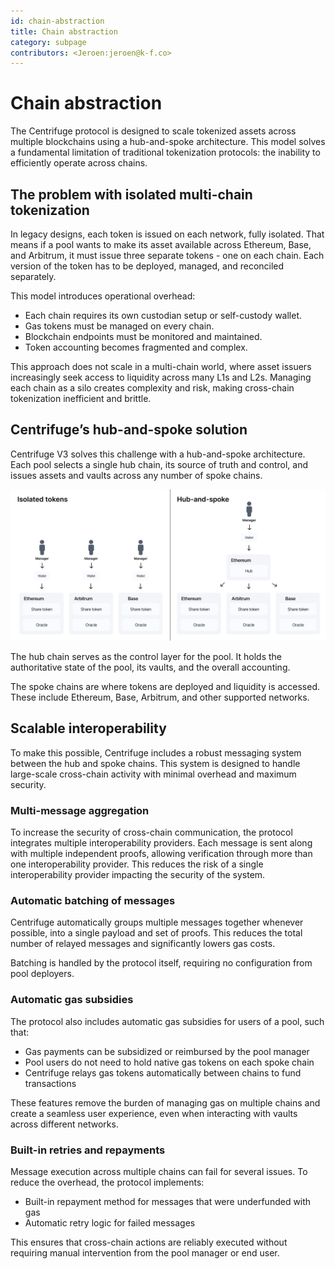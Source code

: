 ```yaml
---
id: chain-abstraction
title: Chain abstraction
category: subpage
contributors: <Jeroen:jeroen@k-f.co>
---
```


# Chain abstraction

The Centrifuge protocol is designed to scale tokenized assets across multiple blockchains using a hub-and-spoke architecture. This model solves a fundamental limitation of traditional tokenization protocols: the inability to efficiently operate across chains.

## The problem with isolated multi-chain tokenization

In legacy designs, each token is issued on each network, fully isolated. That means if a pool wants to make its asset available across Ethereum, Base, and Arbitrum, it must issue three separate tokens - one on each chain. Each version of the token has to be deployed, managed, and reconciled separately.

This model introduces operational overhead:

* Each chain requires its own custodian setup or self-custody wallet.
* Gas tokens must be managed on every chain.
* Blockchain endpoints must be monitored and maintained.
* Token accounting becomes fragmented and complex.

This approach does not scale in a multi-chain world, where asset issuers increasingly seek access to liquidity across many L1s and L2s. Managing each chain as a silo creates complexity and risk, making cross-chain tokenization inefficient and brittle.

## Centrifuge’s hub-and-spoke solution

Centrifuge V3 solves this challenge with a hub-and-spoke architecture. Each pool selects a single hub chain, its source of truth and control, and issues assets and vaults across any number of spoke chains.

![](./images/hub-and-spoke.png)

The hub chain serves as the control layer for the pool. It holds the authoritative state of the pool, its vaults, and the overall accounting.

The spoke chains are where tokens are deployed and liquidity is accessed. These include Ethereum, Base, Arbitrum, and other supported networks.

## Scalable interoperability

To make this possible, Centrifuge includes a robust messaging system between the hub and spoke chains. This system is designed to handle large-scale cross-chain activity with minimal overhead and maximum security.

### Multi-message aggregation

To increase the security of cross-chain communication, the protocol integrates multiple interoperability providers. Each message is sent along with multiple independent proofs, allowing verification through more than one interoperability provider. This reduces the risk of a single interoperability provider impacting the security of the system.

### Automatic batching of messages

Centrifuge automatically groups multiple messages together whenever possible, into a single payload and set of proofs. This reduces the total number of relayed messages and significantly lowers gas costs.

Batching is handled by the protocol itself, requiring no configuration from pool deployers.

### Automatic gas subsidies

The protocol also includes automatic gas subsidies for users of a pool, such that:

* Gas payments can be subsidized or reimbursed by the pool manager
* Pool users do not need to hold native gas tokens on each spoke chain
* Centrifuge relays gas tokens automatically between chains to fund transactions

These features remove the burden of managing gas on multiple chains and create a seamless user experience, even when interacting with vaults across different networks.

### Built-in retries and repayments

Message execution across multiple chains can fail for several issues. To reduce the overhead, the protocol implements:

* Built-in repayment method for messages that were underfunded with gas
* Automatic retry logic for failed messages

This ensures that cross-chain actions are reliably executed without requiring manual intervention from the pool manager or end user.